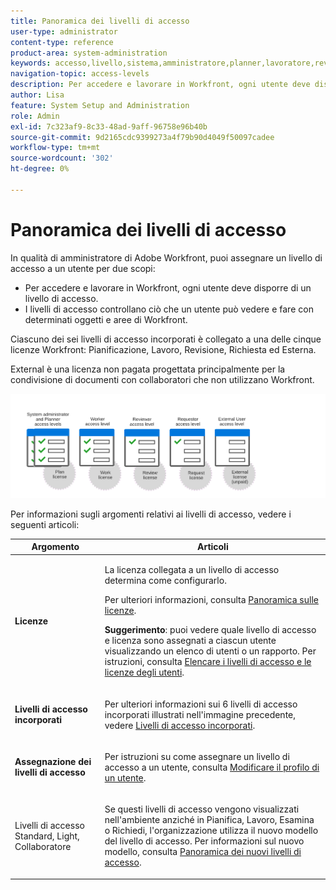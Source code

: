 ```yaml
---
title: Panoramica dei livelli di accesso
user-type: administrator
content-type: reference
product-area: system-administration
keywords: accesso,livello,sistema,amministratore,planner,lavoratore,revisore,richiedente,esterno,utente
navigation-topic: access-levels
description: Per accedere e lavorare in Workfront, ogni utente deve disporre di un livello di accesso. Il livello di accesso consente di controllare cosa un utente può vedere e cosa può fare con determinati oggetti e aree di Workfront. Ciascuno dei sei livelli di accesso incorporati è associato a una delle cinque licenze Workfront, ovvero Pianificazione, Lavoro, Revisione, Richiesta ed Esterna.
author: Lisa
feature: System Setup and Administration
role: Admin
exl-id: 7c323af9-8c33-48ad-9aff-96758e96b40b
source-git-commit: 9d2165cdc9399273a4f79b90d4049f50097cadee
workflow-type: tm+mt
source-wordcount: '302'
ht-degree: 0%

---
```


# Panoramica dei livelli di accesso

<!-- Audited: 12/2023 -->

In qualità di amministratore di Adobe Workfront, puoi assegnare un livello di accesso a un utente per due scopi:

* Per accedere e lavorare in Workfront, ogni utente deve disporre di un livello di accesso.
* I livelli di accesso controllano ciò che un utente può vedere e fare con determinati oggetti e aree di Workfront.

Ciascuno dei sei livelli di accesso incorporati è collegato a una delle cinque licenze Workfront: Pianificazione, Lavoro, Revisione, Richiesta ed Esterna.

External è una licenza non pagata progettata principalmente per la condivisione di documenti con collaboratori che non utilizzano Workfront.

![](assets/access-levels-and-licenses-old.png)

Per informazioni sugli argomenti relativi ai livelli di accesso, vedere i seguenti articoli:

<table style="table-layout:auto"> 
 <col> 
 <col> 
 <thead> 
  <tr> 
   <th>Argomento</th> 
   <th>Articoli</th> 
  </tr> 
 </thead> 
 <tbody> 
  <tr> 
   <td><p><strong>Licenze</strong></p></td> 
   <td> <p>La licenza collegata a un livello di accesso determina come configurarlo.</p> <p>Per ulteriori informazioni, consulta <a href="../../../administration-and-setup/add-users/access-levels-and-object-permissions/wf-licenses.md" class="MCXref xref">Panoramica sulle licenze</a>.</p> <p><strong>Suggerimento</strong>: puoi vedere quale livello di accesso e licenza sono assegnati a ciascun utente visualizzando un elenco di utenti o un rapporto. Per istruzioni, consulta <a href="../../../administration-and-setup/add-users/access-levels-and-object-permissions/list-access-levels-and-licenses-for-your-users.md" class="MCXref xref">Elencare i livelli di accesso e le licenze degli utenti</a>.</p> </td> 
  </tr> 
  <tr> 
   <td><strong>Livelli di accesso incorporati</strong></td> 
   <td> <p>Per ulteriori informazioni sui 6 livelli di accesso incorporati illustrati nell'immagine precedente, vedere <a href="../../../administration-and-setup/add-users/access-levels-and-object-permissions/default-access-levels-in-workfront.md" class="MCXref xref">Livelli di accesso incorporati</a>.</p> </td> 
  </tr> 
  <tr> 
   <td><strong>Assegnazione dei livelli di accesso</strong></td> 
   <td> <p>Per istruzioni su come assegnare un livello di accesso a un utente, consulta <a href="../../../administration-and-setup/add-users/create-and-manage-users/edit-a-users-profile.md" class="MCXref xref">Modificare il profilo di un utente</a>.</p> </td> 
  </tr> 
  <tr> 
   <td>Livelli di accesso Standard, Light, Collaboratore</td> 
   <td> <p>Se questi livelli di accesso vengono visualizzati nell'ambiente anziché in Pianifica, Lavoro, Esamina o Richiedi, l'organizzazione utilizza il nuovo modello del livello di accesso. Per informazioni sul nuovo modello, consulta <a href="../../../administration-and-setup/add-users/how-access-levels-work/access-level-overview.md" class="MCXref xref">Panoramica dei nuovi livelli di accesso</a>.</p> </td> 
  </tr> 
  <!--
  <tr> 
   <td>Access levels and proofing</td> 
   <td> <p>Your users' access levels can affect proofing for each permission profile. For more information, see the section in the article .</p> </td> 
  </tr> 
  -->
 </tbody> 
</table>
